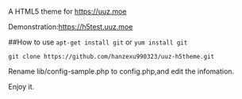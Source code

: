 A HTML5 theme for https://uuz.moe

Demonstration:https://h5test.uuz.moe

##How to use
`apt-get install git` or `yum install git`

`git clone https://github.com/hanzexu990323/uuz-h5theme.git`

Rename lib/config-sample.php to config.php,and edit the infomation.

Enjoy it.